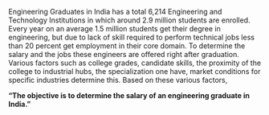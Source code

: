 Engineering Graduates in India has a total 6,214 Engineering and Technology Institutions in which around 2.9 million students are enrolled. Every year on an average 1.5 million students get their degree in engineering, but due to lack of skill required to perform technical jobs less than 20 percent get employment in their core domain. 
To determine the salary and the jobs these engineers are offered right after graduation. Various factors such as college grades, candidate skills, the proximity of the college to industrial hubs, the specialization one have, market conditions for specific industries determine this. Based on these various factors, 

**“The objective is to determine the salary of an engineering graduate in India.”**

